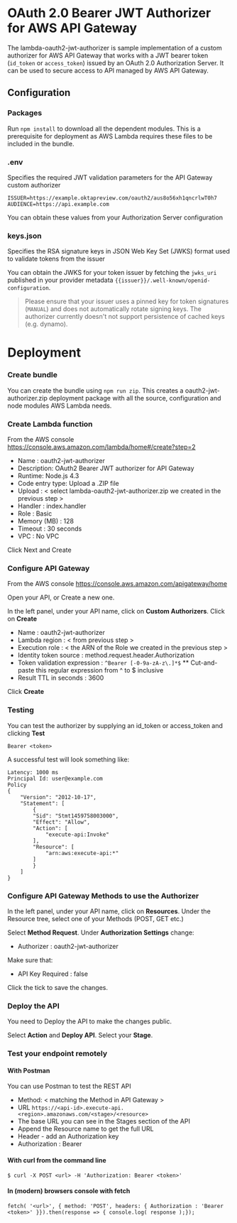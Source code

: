 
# OAuth 2.0 Bearer JWT Authorizer for AWS API Gateway

The lambda-oauth2-jwt-authorizer is sample implementation of a custom authorizer for AWS API Gateway that works with a JWT bearer token (`id_token` or `access_token`) issued by an OAuth 2.0 Authorization Server.  It can be used to secure access to API managed by AWS API Gateway.

## Configuration

### Packages

Run `npm install` to download all the dependent modules. This is a prerequisite for deployment as AWS Lambda requires these files to be included in the bundle.

### .env

Specifies the required JWT validation parameters for the API Gateway custom authorizer

```
ISSUER=https://example.oktapreview.com/oauth2/aus8o56xh1qncrlwT0h7
AUDIENCE=https://api.example.com
```

You can obtain these values from your Authorization Server configuration

### keys.json

Specifies the RSA signature keys in JSON Web Key Set (JWKS) format used to validate tokens from the issuer

You can obtain the JWKS for your token issuer by fetching the `jwks_uri` published in your provider metadata `{{issuer}}/.well-known/openid-configuration`.

> Please ensure that your issuer uses a pinned key for token signatures (`MANUAL`) and does not automatically rotate signing keys.  The authorizer currently doesn't not support persistence of cached keys (e.g. dynamo).

# Deployment

### Create bundle

You can create the bundle using `npm run zip`. This creates a oauth2-jwt-authorizer.zip deployment package with all the source, configuration and node modules AWS Lambda needs.

### Create Lambda function

From the AWS console https://console.aws.amazon.com/lambda/home#/create?step=2

* Name : oauth2-jwt-authorizer
* Description: OAuth2 Bearer JWT authorizer for API Gateway
* Runtime: Node.js 4.3
* Code entry type: Upload a .ZIP file
* Upload : < select lambda-oauth2-jwt-authorizer.zip we created in the previous step >
* Handler : index.handler
* Role :  Basic
* Memory (MB) : 128
* Timeout : 30 seconds
* VPC : No VPC

Click Next and Create

### Configure API Gateway

From the AWS console https://console.aws.amazon.com/apigateway/home

Open your API, or Create a new one.

In the left panel, under your API name, click on **Custom Authorizers**. Click on **Create**

* Name : oauth2-jwt-authorizer
* Lambda region : < from previous step >
* Execution role : < the ARN of the Role we created in the previous step >
* Identity token source : method.request.header.Authorization
* Token validation expression : ```^Bearer [-0-9a-zA-z\.]*$```
** Cut-and-paste this regular expression from ^ to $ inclusive
* Result TTL in seconds : 3600

Click **Create**

### Testing

You can test the authorizer by supplying an id_token or access_token and clicking **Test**

    Bearer <token>

A successful test will look something like:

    Latency: 1000 ms
    Principal Id: user@example.com
    Policy
    {
        "Version": "2012-10-17",
        "Statement": [
            {
            "Sid": "Stmt1459758003000",
            "Effect": "Allow",
            "Action": [
                "execute-api:Invoke"
            ],
            "Resource": [
                "arn:aws:execute-api:*"
            ]
            }
        ]
    }

### Configure API Gateway Methods to use the Authorizer

In the left panel, under your API name, click on **Resources**.
Under the Resource tree, select one of your Methods (POST, GET etc.)

Select **Method Request**. Under **Authorization Settings** change:

* Authorizer : oauth2-jwt-authorizer

Make sure that:

* API Key Required : false

Click the tick to save the changes.

### Deploy the API

You need to Deploy the API to make the changes public.

Select **Action** and **Deploy API**. Select your **Stage**.

### Test your endpoint remotely

#### With Postman

You can use Postman to test the REST API

* Method: < matching the Method in API Gateway >
* URL `https://<api-id>.execute-api.<region>.amazonaws.com/<stage>/<resource>`
 * The base URL you can see in the Stages section of the API
 * Append the Resource name to get the full URL
* Header - add an Authorization key
 * Authorization : Bearer <token>

#### With curl from the command line

    $ curl -X POST <url> -H 'Authorization: Bearer <token>'

#### In (modern) browsers console with fetch

    fetch( '<url>', { method: 'POST', headers: { Authorization : 'Bearer <token>' }}).then(response => { console.log( response );});
